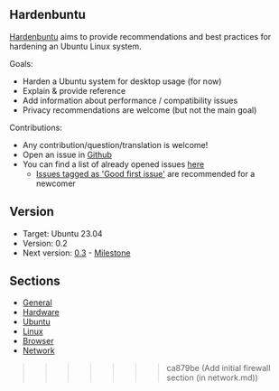 ## Hardenbuntu

[Hardenbuntu](https://github.com/sydhds/hardenbuntu) aims to provide recommendations and best practices for hardening an Ubuntu Linux system.

Goals:
* Harden a Ubuntu system for desktop usage (for now)
* Explain & provide reference
* Add information about performance / compatibility issues
* Privacy recommendations are welcome (but not the main goal)

Contributions:
* Any contribution/question/translation is welcome!
* Open an issue in [Github](https://github.com/sydhds/hardenbuntu/issues)
* You can find a list of already opened issues [here](https://github.com/sydhds/hardenbuntu/issues)
  * [Issues tagged as 'Good first issue'](https://github.com/sydhds/hardenbuntu/issues?q=is%3Aopen+is%3Aissue+label%3A%22good+first+issue%22) are recommended for a newcomer

## Version

* Target: Ubuntu 23.04
* Version: 0.2
* Next version: [0.3](https://github.com/sydhds/hardenbuntu/tree/milestone_0_3) - [Milestone](https://github.com/sydhds/hardenbuntu/milestone/3)

## Sections

* [General](general.md)
* [Hardware](hardware.md)
* [Ubuntu](ubuntu.md)
* [Linux](linux.md)
* [Browser](browser.md)
* [Network](network.md)




>>>>>>> ca879be (Add initial firewall section (in network.md))
